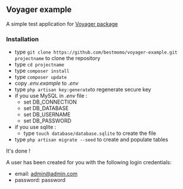 ## Voyager example ##

A simple test application for [Voyager package](https://github.com/the-control-group/voyager)

### Installation ###

* type `git clone https://github.com/bestmomo/voyager-example.git projectname` to clone the repository 
* type `cd projectname`
* type `composer install`
* type `composer update`
* copy *.env.example* to *.env*
* type `php artisan key:generate`to regenerate secure key
* if you use MySQL in *.env* file :
   * set DB_CONNECTION
   * set DB_DATABASE
   * set DB_USERNAME
   * set DB_PASSWORD
* if you use sqlite :
   * type `touch database/database.sqlite` to create the file
* type `php artisan migrate --seed` to create and populate tables

It's done !

A user has been created for you with the following login credentials:
* email: admin@admin.com
* password: password


